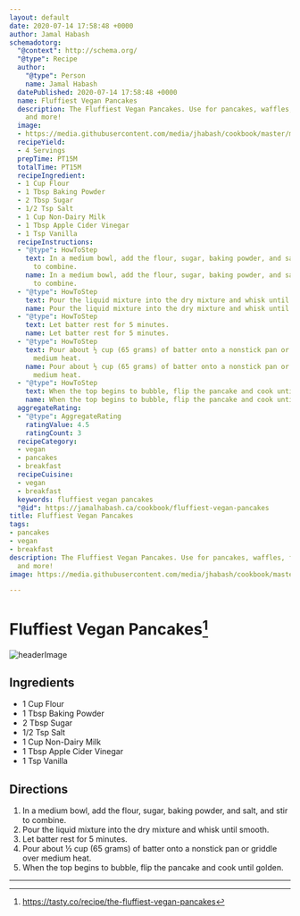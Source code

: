 ```yaml
---
layout: default
date: 2020-07-14 17:58:48 +0000
author: Jamal Habash
schemadotorg:
  "@context": http://schema.org/
  "@type": Recipe
  author:
    "@type": Person
    name: Jamal Habash
  datePublished: 2020-07-14 17:58:48 +0000
  name: Fluffiest Vegan Pancakes
  description: The Fluffiest Vegan Pancakes. Use for pancakes, waffles, frying batter
    and more!
  image:
  - https://media.githubusercontent.com/media/jhabash/cookbook/master/media/fluffiest-vegan-pancakes.jpg
  recipeYield:
  - 4 Servings
  prepTime: PT15M
  totalTime: PT15M
  recipeIngredient:
  - 1 Cup Flour
  - 1 Tbsp Baking Powder
  - 2 Tbsp Sugar
  - 1/2 Tsp Salt
  - 1 Cup Non-Dairy Milk
  - 1 Tbsp Apple Cider Vinegar
  - 1 Tsp Vanilla
  recipeInstructions:
  - "@type": HowToStep
    text: In a medium bowl, add the flour, sugar, baking powder, and salt, and stir
      to combine.
    name: In a medium bowl, add the flour, sugar, baking powder, and salt, and stir
      to combine.
  - "@type": HowToStep
    text: Pour the liquid mixture into the dry mixture and whisk until smooth.
    name: Pour the liquid mixture into the dry mixture and whisk until smooth.
  - "@type": HowToStep
    text: Let batter rest for 5 minutes.
    name: Let batter rest for 5 minutes.
  - "@type": HowToStep
    text: Pour about ½ cup (65 grams) of batter onto a nonstick pan or griddle over
      medium heat.
    name: Pour about ½ cup (65 grams) of batter onto a nonstick pan or griddle over
      medium heat.
  - "@type": HowToStep
    text: When the top begins to bubble, flip the pancake and cook until golden.
    name: When the top begins to bubble, flip the pancake and cook until golden.
  aggregateRating:
  - "@type": AggregateRating
    ratingValue: 4.5
    ratingCount: 3
  recipeCategory:
  - vegan
  - pancakes
  - breakfast
  recipeCuisine:
  - vegan
  - breakfast
  keywords: fluffiest vegan pancakes
  "@id": https://jamalhabash.ca/cookbook/fluffiest-vegan-pancakes
title: Fluffiest Vegan Pancakes
tags:
- pancakes
- vegan
- breakfast
description: The Fluffiest Vegan Pancakes. Use for pancakes, waffles, frying batter
  and more!
image: https://media.githubusercontent.com/media/jhabash/cookbook/master/media/fluffiest-vegan-pancakes.jpg

---
```

# Fluffiest Vegan Pancakes[^1]

![headerImage](https://media.githubusercontent.com/media/jhabash/cookbook/master/media/fluffiest-vegan-pancakes.jpg)

## Ingredients

* 1 Cup Flour
* 1 Tbsp Baking Powder
* 2 Tbsp Sugar
* 1/2 Tsp Salt
* 1 Cup Non-Dairy Milk
* 1 Tbsp Apple Cider Vinegar
* 1 Tsp Vanilla

## Directions

1. In a medium bowl, add the flour, sugar, baking powder, and salt, and stir to combine.
2. Pour the liquid mixture into the dry mixture and whisk until smooth.
3. Let batter rest for 5 minutes.
4. Pour about ½ cup (65 grams) of batter onto a nonstick pan or griddle over medium heat.
5. When the top begins to bubble, flip the pancake and cook until golden.

---
[^1]: https://tasty.co/recipe/the-fluffiest-vegan-pancakes